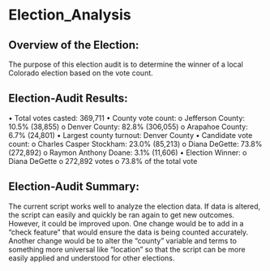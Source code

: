 # Election_Analysis

## Overview of the Election:
The purpose of this election audit is to determine the winner of a local Colorado election based on the vote count. 

## Election-Audit Results:
•	Total votes casted: 369,711
•	County vote count:
o	Jefferson County: 10.5% (38,855)
o	Denver County: 82.8% (306,055)
o	Arapahoe County: 6.7% (24,801)
•	Largest county turnout: Denver County
•	Candidate vote count:
o	Charles Casper Stockham: 23.0% (85,213)
o	Diana DeGette: 73.8% (272,892)
o	Raymon Anthony Doane: 3.1% (11,606)
•	Election Winner: 
o	Diana DeGette
o	272,892 votes
o	73.8% of the total vote

## Election-Audit Summary:
The current script works well to analyze the election data. If data is altered, the script can easily and quickly be ran again to get new outcomes. However, it could be improved upon. One change would be to add in a “check feature” that would ensure the data is being counted accurately. Another change would be to alter the “county” variable and terms to something more universal like “location” so that the script can be more easily applied and understood for other elections. 
